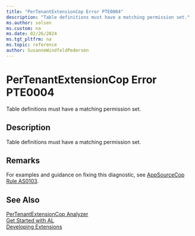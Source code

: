 ```yaml
---
title: "PerTenantExtensionCop Error PTE0004"
description: "Table definitions must have a matching permission set."
ms.author: solsen
ms.custom: na
ms.date: 02/26/2024
ms.tgt_pltfrm: na
ms.topic: reference
author: SusanneWindfeldPedersen
---
```

[//]: # (START>DO_NOT_EDIT)
[//]: # (IMPORTANT:Do not edit any of the content between here and the END>DO_NOT_EDIT.)
[//]: # (Any modifications should be made in the .xml files in the ModernDev repo.)
# PerTenantExtensionCop Error PTE0004
Table definitions must have a matching permission set.

## Description
Table definitions must have a matching permission set.

[//]: # (IMPORTANT: END>DO_NOT_EDIT)

## Remarks
For examples and guidance on fixing this diagnostic, see [AppSourceCop Rule AS0103](appsourcecop-as0103.md).

## See Also  
[PerTenantExtensionCop Analyzer](pertenantextensioncop.md)  
[Get Started with AL](../devenv-get-started.md)  
[Developing Extensions](../devenv-dev-overview.md)  